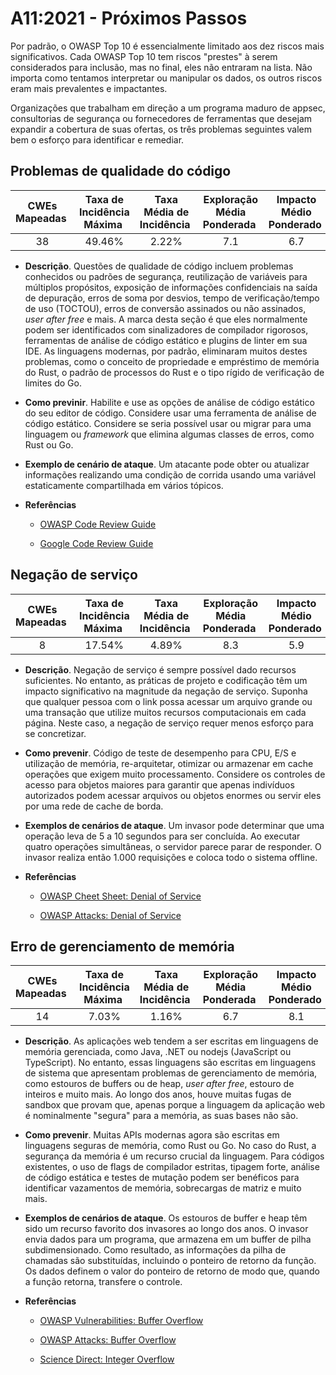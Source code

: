 # A11:2021 - Próximos Passos

Por padrão, o OWASP Top 10 é essencialmente limitado aos dez riscos mais significativos. Cada OWASP Top 10 tem riscos "prestes" à serem considerados para inclusão, mas no final, eles não entraram na lista. Não importa como tentamos interpretar ou manipular os dados, os outros riscos eram mais prevalentes e impactantes.

Organizações que trabalham em direção a um programa maduro de appsec, consultorias de segurança ou fornecedores de ferramentas que desejam expandir a cobertura de suas ofertas, os três problemas seguintes valem bem o esforço para identificar e remediar.

## Problemas de qualidade do código

| CWEs Mapeadas  | Taxa de Incidência Máxima  | Taxa Média de Incidência  | Exploração Média Ponderada  | Impacto Médio Ponderado  | Cobertura Máxima  | Média de Cobertura  | Total de Ocorrências  | Total de CVEs |
|:-------------:|:--------------------:|:--------------------:|:--------------:|:--------------:|:----------------------:|:---------------------:|:-------------------:|:------------:|
| 38           | 49.46%              | 2.22%               | 7.1                   | 6.7                  | 60.85%        | 23.42%        | 101736             | 7564        |

-   **Descrição**. Questões de qualidade de código incluem problemas conhecidos ou padrões de segurança, reutilização de variáveis para múltiplos propósitos, exposição de informações confidenciais na saída de depuração, erros de soma por desvios, tempo de verificação/tempo de uso (TOCTOU), erros de conversão assinados ou não assinados, _user after free_ e mais. A marca desta seção é que eles normalmente podem ser identificados com sinalizadores de compilador rigorosos, ferramentas de análise de código estático e plugins de linter em sua IDE. As linguagens modernas, por padrão, eliminaram muitos destes problemas, como o conceito de propriedade e empréstimo de memória do Rust, o padrão de processos do Rust e o tipo rígido de verificação de limites do Go.

-   **Como previnir**. Habilite e use as opções de análise de código estático do seu editor de código. Considere usar uma ferramenta de análise de código estático. Considere se seria possível usar ou migrar para uma linguagem ou _framework_ que elimina algumas classes de erros, como Rust ou Go.

-   **Exemplo de cenário de ataque**. Um atacante pode obter ou atualizar informações realizando uma condição de corrida usando uma variável estaticamente compartilhada em vários tópicos.

-   **Referências**
    - [OWASP Code Review Guide](https://owasp.org/www-pdf-archive/OWASP_Code_Review_Guide_v2.pdf)

    - [Google Code Review Guide](https://google.github.io/eng-practices/review/)


## Negação de serviço

| CWEs Mapeadas  | Taxa de Incidência Máxima  | Taxa Média de Incidência  | Exploração Média Ponderada  | Impacto Médio Ponderado  | Cobertura Máxima  | Média de Cobertura  | Total de Ocorrências  | Total de CVEs |
|:-------------:|:--------------------:|:--------------------:|:--------------:|:--------------:|:----------------------:|:---------------------:|:-------------------:|:------------:|
| 8            | 17.54%              | 4.89%               | 8.3                   | 5.9                  | 79.58%        | 33.26%        | 66985              | 973         |

-   **Descrição**. Negação de serviço é sempre possível dado
     recursos suficientes. No entanto, as práticas de projeto e codificação têm um
     impacto significativo na magnitude da negação de serviço.
     Suponha que qualquer pessoa com o link possa acessar um arquivo grande ou uma
     transação que utilize muitos recursos computacionais em cada página. Neste
     caso, a negação de serviço requer menos esforço para se concretizar.

-   **Como prevenir**. Código de teste de desempenho para CPU, E/S e utilização de memória, 
    re-arquitetar, otimizar ou armazenar em cache operações que exigem muito processamento.
     Considere os controles de acesso para objetos maiores para garantir que apenas
     indivíduos autorizados podem acessar arquivos ou objetos enormes ou servir
     eles por uma rede de cache de borda.

-   **Exemplos de cenários de ataque**. Um invasor pode determinar que uma
     operação leva de 5 a 10 segundos para ser concluída. Ao executar quatro
     operações simultâneas, o servidor parece parar de responder.
     O invasor realiza então 1.000 requisições e coloca todo o sistema offline.

-   **Referências**
    - [OWASP Cheet Sheet: Denial of Service](https://cheatsheetseries.owasp.org/cheatsheets/Denial_of_Service_Cheat_Sheet.html)
    
    - [OWASP Attacks: Denial of Service](https://owasp.org/www-community/attacks/Denial_of_Service)

## Erro de gerenciamento de memória

| CWEs Mapeadas  | Taxa de Incidência Máxima  | Taxa Média de Incidência  | Exploração Média Ponderada  | Impacto Médio Ponderado  | Cobertura Máxima  | Média de Cobertura  | Total de Ocorrências  | Total de CVEs |
|:-------------:|:--------------------:|:--------------------:|:--------------:|:--------------:|:----------------------:|:---------------------:|:-------------------:|:------------:|
| 14           | 7.03%               | 1.16%               | 6.7                   | 8.1                  | 56.06%        | 31.74%        | 26576              | 16184       |

-   **Descrição**. As aplicações web tendem a ser escritas em linguagens de memória gerenciada,
    como Java, .NET ou nodejs (JavaScript ou TypeScript). No entanto, 
    essas linguagens são escritas em linguagens de sistema que apresentam problemas de gerenciamento de memória,
    como estouros de buffers ou de heap, _user after free_, estouro de inteiros e muito mais.
    Ao longo dos anos, houve muitas fugas de sandbox que provam que,
    apenas porque a linguagem da aplicação web é nominalmente "segura" para a memória, as suas bases não são.

-   **Como prevenir**. Muitas APIs modernas agora são escritas em linguagens seguras de memória,
    como Rust ou Go. No caso do Rust, a segurança da memória é um recurso crucial da linguagem.
    Para códigos existentes, o uso de flags de compilador estritas, tipagem forte,
    análise de código estática e testes de mutação podem ser benéficos para identificar vazamentos de memória,
    sobrecargas de matriz e muito mais.

-   **Exemplos de cenários de ataque**. Os estouros de buffer e heap têm sido um recurso favorito dos invasores ao longo dos anos.
    O invasor envia dados para um programa, que armazena em um buffer de pilha subdimensionado.
    Como resultado, as informações da pilha de chamadas são substituídas, incluindo o ponteiro de retorno da função.
    Os dados definem o valor do ponteiro de retorno de modo que, quando a função retorna, transfere o controle.

-   **Referências**
    - [OWASP Vulnerabilities: Buffer Overflow](https://owasp.org/www-community/vulnerabilities/Buffer_Overflow)
    
    - [OWASP Attacks: Buffer Overflow](https://owasp.org/www-community/attacks/Buffer_overflow_attack)
    
    - [Science Direct: Integer Overflow](https://www.sciencedirect.com/topics/computer-science/integer-overflow)

